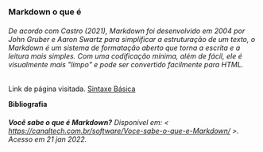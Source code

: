 ### Markdown o que é
###### De acordo com Castro (2021), Markdown foi desenvolvido em 2004 por John Gruber e Aaron Swartz para simplificar a estruturação de um texto, o Markdown é um sistema de formatação aberto que torna a escrita e a leitura mais simples. Com uma codificação mínima, além de fácil, ele é visualmente mais "limpo" e pode ser convertido facilmente para HTML.
Link de página visitada.
[Sintaxe Básica](https://www.markdownguide.org/basic-syntax/)<br>

**Bibliografia**
###### **Você sabe o que é Markdown?** Disponível em: < <https://canaltech.com.br/software/Voce-sabe-o-que-e-Markdown/> >. Acesso em 21 jan 2022.
